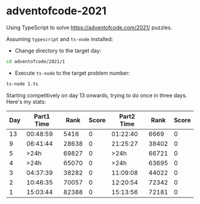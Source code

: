 # adventofcode-2021

Using TypeScript to solve https://adventofcode.com/2021/ puzzles.

Assuming `typescript` and `ts-node` installed:

- Change directory to the target day:

```bash
cd adventofcode/2021/1
```

- Execute `ts-node` to the target problem number:

```bash
ts-node 1.ts
```

Starting competitively on day 13 onwards, trying to do once in three days.
Here's my stats:

|Day|Part1 Time|   Rank|  Score|Part2 Time|   Rank|  Score|
|---|----------|-------|-------|----------|-------|-------|
| 13|  00:48:59|   5416|      0|  01:22:40|   6669|      0|
|  9|  06:41:44|  28638|      0|  21:25:27|  38402|      0|
|  5|      >24h|  69827|      0|      >24h|  66721|      0|
|  4|      >24h|  65070|      0|      >24h|  63695|      0|
|  3|  04:37:39|  38282|      0|  11:09:08|  44022|      0|
|  2|  10:46:35|  70057|      0|  12:20:54|  72342|      0|
|  1|  15:03:44|  82388|      0|  15:13:56|  72181|      0|